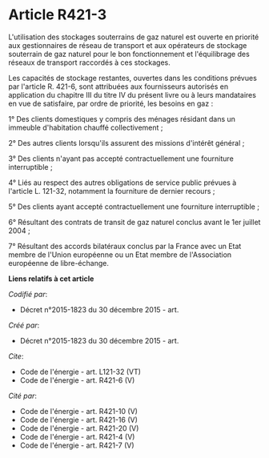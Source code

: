 # Article R421-3

L'utilisation des stockages souterrains de gaz naturel est ouverte en priorité aux gestionnaires de réseau de transport et
aux opérateurs de stockage souterrain de gaz naturel pour le bon fonctionnement et l'équilibrage des réseaux de transport
raccordés à ces stockages.

Les capacités de stockage restantes, ouvertes dans les conditions prévues par l'article R. 421-6, sont attribuées aux
fournisseurs autorisés en application du chapitre III du titre IV du présent livre ou à leurs mandataires en vue de
satisfaire, par ordre de priorité, les besoins en gaz : 

1° Des clients domestiques y compris des ménages résidant dans un immeuble d'habitation chauffé collectivement ; 

2° Des autres clients lorsqu'ils assurent des missions d'intérêt général ; 

3° Des clients n'ayant pas accepté contractuellement une fourniture interruptible ; 

4° Liés au respect des autres obligations de service public prévues à l'article L. 121-32, notamment la fourniture de dernier
recours ;

5° Des clients ayant accepté contractuellement une fourniture interruptible ; 

6° Résultant des contrats de transit de gaz naturel conclus avant le 1er juillet 2004 ; 

7° Résultant des accords bilatéraux conclus par la France avec un Etat membre de l'Union européenne ou un Etat membre de
l'Association européenne de libre-échange.

**Liens relatifs à cet article**

_Codifié par_:

  - Décret n°2015-1823 du 30 décembre 2015 - art.

_Créé par_:

  - Décret n°2015-1823 du 30 décembre 2015 - art.

_Cite_:

  - Code de l'énergie - art. L121-32 (VT)
  - Code de l'énergie - art. R421-6 (V)

_Cité par_:

  - Code de l'énergie - art. R421-10 (V)
  - Code de l'énergie - art. R421-16 (V)
  - Code de l'énergie - art. R421-20 (V)
  - Code de l'énergie - art. R421-4 (V)
  - Code de l'énergie - art. R421-7 (V)
